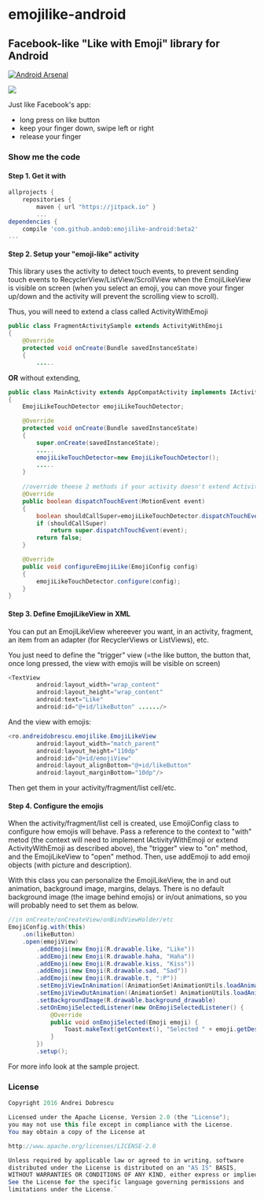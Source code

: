 # emojilike-android

## Facebook-like "Like with Emoji" library for Android

[![Android Arsenal](https://img.shields.io/badge/Android%20Arsenal-emojilike--android-green.svg?style=true)](https://android-arsenal.com/details/1/3839)

![](https://github.com/andob/emojilike-android/raw/master/emojilike.gif)  

Just like Facebook's app:
- long press on like button
- keep your finger down, swipe left or right
- release your finger

### Show me the code  

#### Step 1. Get it with

```gradle
allprojects {
	repositories {
		maven { url "https://jitpack.io" }
		...
dependencies {
	compile 'com.github.andob:emojilike-android:beta2'
...
```

#### Step 2. Setup your "emoji-like" activity

This library uses the activity to detect touch events, to prevent sending touch events to RecyclerView/ListView/ScrollView when the EmojiLikeView is visible on screen (when you select an emoji, you can move your finger up/down and the activity will prevent the scrolling view to scroll).

Thus, you will need to extend a class called ActivityWithEmoji

```java
public class FragmentActivitySample extends ActivityWithEmoji
{
    @Override
    protected void onCreate(Bundle savedInstanceState)
    {
        .....
```

**OR** without extending,

```java
public class MainActivity extends AppCompatActivity implements IActivityWithEmoji
{
    EmojiLikeTouchDetector emojiLikeTouchDetector;

    @Override
    protected void onCreate(Bundle savedInstanceState)
    {
        super.onCreate(savedInstanceState);
        .....
        emojiLikeTouchDetector=new EmojiLikeTouchDetector();
        .....
    }
    
    //override theese 2 methods if your activity doesn't extend ActivityWithEmoji
    @Override
    public boolean dispatchTouchEvent(MotionEvent event)
    {
        boolean shouldCallSuper=emojiLikeTouchDetector.dispatchTouchEvent(event);
        if (shouldCallSuper)
            return super.dispatchTouchEvent(event);
        return false;
    }

    @Override
    public void configureEmojiLike(EmojiConfig config)
    {
        emojiLikeTouchDetector.configure(config);
    }
}
```

#### Step 3. Define EmojiLikeView in XML

You can put an EmojiLikeView whereever you want, in an activity, fragment, an item from an adapter (for RecyclerViews or ListViews), etc.

You just need to define the "trigger" view (=the like button, the button that, once long pressed, the view with emojis will be visible on screen)

```java
<TextView
        android:layout_width="wrap_content"
        android:layout_height="wrap_content"
        android:text="Like"
        android:id="@+id/likeButton" ....../>
```

And the view with emojis:

```java
<ro.andreidobrescu.emojilike.EmojiLikeView
        android:layout_width="match_parent"
        android:layout_height="110dp"
        android:id="@+id/emojiView"
        android:layout_alignBottom="@+id/likeButton"
        android:layout_marginBottom="10dp"/>
```

Then get them in your activity/fragment/list cell/etc.

#### Step 4. Configure the emojis

When the activity/fragment/list cell is created, use EmojiConfig class to configure how emojis will behave. Pass a reference to the context to "with" metod (the context will need to implement IActivityWithEmoji or extend ActivityWithEmoji as described above), the "trigger" view to "on" method, and the EmojiLikeView to "open" method. Then, use addEmoji to add emoji objects (with picture and description).

With this class you can personalize the EmojiLikeView, the in and out animation, background image, margins, delays. There is no default background image (the image behind emojis) or in/out animations, so you will probably need to set them as below.

```java
//in onCreate/onCreateView/onBindViewHolder/etc
EmojiConfig.with(this)
	.on(likeButton)
	.open(emojiView)
        .addEmoji(new Emoji(R.drawable.like, "Like"))
        .addEmoji(new Emoji(R.drawable.haha, "Haha"))
        .addEmoji(new Emoji(R.drawable.kiss, "Kiss"))
        .addEmoji(new Emoji(R.drawable.sad, "Sad"))
        .addEmoji(new Emoji(R.drawable.t, ":P"))
        .setEmojiViewInAnimation((AnimationSet)AnimationUtils.loadAnimation(this, R.anim.in_animation))
        .setEmojiViewOutAnimation((AnimationSet) AnimationUtils.loadAnimation(this, R.anim.out_animation))
        .setBackgroundImage(R.drawable.background_drawable)
        .setOnEmojiSelectedListener(new OnEmojiSelectedListener() {
            @Override
            public void onEmojiSelected(Emoji emoji) {
                Toast.makeText(getContext(), "Selected " + emoji.getDescription(), Toast.LENGTH_SHORT).show();
            }
        })
        .setup();
```

For more info look at the sample project.

### License

```java
Copyright 2016 Andrei Dobrescu  

Licensed under the Apache License, Version 2.0 (the "License"); 
you may not use this file except in compliance with the License. 
You may obtain a copy of the License at  

http://www.apache.org/licenses/LICENSE-2.0  

Unless required by applicable law or agreed to in writing, software 
distributed under the License is distributed on an "AS IS" BASIS, 
WITHOUT WARRANTIES OR CONDITIONS OF ANY KIND, either express or implied. 
See the License for the specific language governing permissions and 
limitations under the License.`
```

